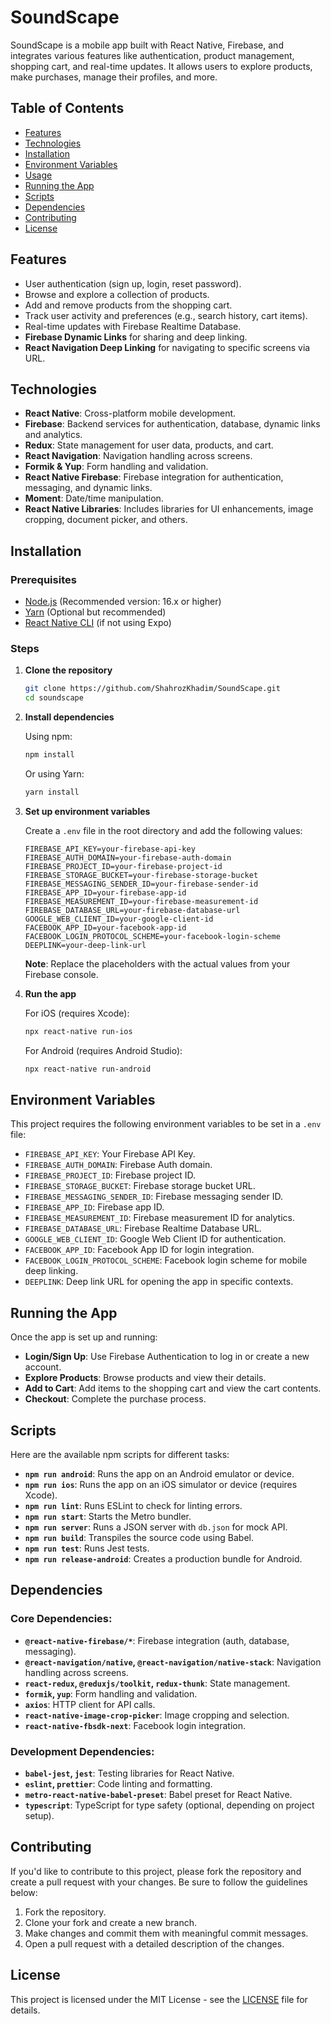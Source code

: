 # SoundScape

SoundScape is a mobile app built with React Native, Firebase, and integrates various features like authentication, product management, shopping cart, and real-time updates. It allows users to explore products, make purchases, manage their profiles, and more.

## Table of Contents

- [Features](#features)
- [Technologies](#technologies)
- [Installation](#installation)
- [Environment Variables](#environment-variables)
- [Usage](#usage)
- [Running the App](#running-the-app)
- [Scripts](#scripts)
- [Dependencies](#dependencies)
- [Contributing](#contributing)
- [License](#license)

## Features

- User authentication (sign up, login, reset password).
- Browse and explore a collection of products.
- Add and remove products from the shopping cart.
- Track user activity and preferences (e.g., search history, cart items).
- Real-time updates with Firebase Realtime Database.
- **Firebase Dynamic Links** for sharing and deep linking.
- **React Navigation Deep Linking** for navigating to specific screens via URL.


## Technologies

- **React Native**: Cross-platform mobile development.
- **Firebase**: Backend services for authentication, database, dynamic links and analytics.
- **Redux**: State management for user data, products, and cart.
- **React Navigation**: Navigation handling across screens.
- **Formik & Yup**: Form handling and validation.
- **React Native Firebase**: Firebase integration for authentication, messaging, and dynamic links.
- **Moment**: Date/time manipulation.
- **React Native Libraries**: Includes libraries for UI enhancements, image cropping, document picker, and others.

## Installation

### Prerequisites

- [Node.js](https://nodejs.org/) (Recommended version: 16.x or higher)
- [Yarn](https://yarnpkg.com/) (Optional but recommended)
- [React Native CLI](https://reactnative.dev/docs/environment-setup) (if not using Expo)

### Steps

1. **Clone the repository**

   ```bash
   git clone https://github.com/ShahrozKhadim/SoundScape.git
   cd soundscape
   ```

2. **Install dependencies**

   Using npm:
   ```bash
   npm install
   ```

   Or using Yarn:
   ```bash
   yarn install
   ```

3. **Set up environment variables**

   Create a `.env` file in the root directory and add the following values:

   ```env
   FIREBASE_API_KEY=your-firebase-api-key
   FIREBASE_AUTH_DOMAIN=your-firebase-auth-domain
   FIREBASE_PROJECT_ID=your-firebase-project-id
   FIREBASE_STORAGE_BUCKET=your-firebase-storage-bucket
   FIREBASE_MESSAGING_SENDER_ID=your-firebase-sender-id
   FIREBASE_APP_ID=your-firebase-app-id
   FIREBASE_MEASUREMENT_ID=your-firebase-measurement-id
   FIREBASE_DATABASE_URL=your-firebase-database-url
   GOOGLE_WEB_CLIENT_ID=your-google-client-id
   FACEBOOK_APP_ID=your-facebook-app-id
   FACEBOOK_LOGIN_PROTOCOL_SCHEME=your-facebook-login-scheme
   DEEPLINK=your-deep-link-url
   ```

   **Note**: Replace the placeholders with the actual values from your Firebase console.

4. **Run the app**

   For iOS (requires Xcode):
   ```bash
   npx react-native run-ios
   ```

   For Android (requires Android Studio):
   ```bash
   npx react-native run-android
   ```

## Environment Variables

This project requires the following environment variables to be set in a `.env` file:

- `FIREBASE_API_KEY`: Your Firebase API Key.
- `FIREBASE_AUTH_DOMAIN`: Firebase Auth domain.
- `FIREBASE_PROJECT_ID`: Firebase project ID.
- `FIREBASE_STORAGE_BUCKET`: Firebase storage bucket URL.
- `FIREBASE_MESSAGING_SENDER_ID`: Firebase messaging sender ID.
- `FIREBASE_APP_ID`: Firebase app ID.
- `FIREBASE_MEASUREMENT_ID`: Firebase measurement ID for analytics.
- `FIREBASE_DATABASE_URL`: Firebase Realtime Database URL.
- `GOOGLE_WEB_CLIENT_ID`: Google Web Client ID for authentication.
- `FACEBOOK_APP_ID`: Facebook App ID for login integration.
- `FACEBOOK_LOGIN_PROTOCOL_SCHEME`: Facebook login scheme for mobile deep linking.
- `DEEPLINK`: Deep link URL for opening the app in specific contexts.

## Running the App

Once the app is set up and running:

- **Login/Sign Up**: Use Firebase Authentication to log in or create a new account.
- **Explore Products**: Browse products and view their details.
- **Add to Cart**: Add items to the shopping cart and view the cart contents.
- **Checkout**: Complete the purchase process.

## Scripts

Here are the available npm scripts for different tasks:

- **`npm run android`**: Runs the app on an Android emulator or device.
- **`npm run ios`**: Runs the app on an iOS simulator or device (requires Xcode).
- **`npm run lint`**: Runs ESLint to check for linting errors.
- **`npm run start`**: Starts the Metro bundler.
- **`npm run server`**: Runs a JSON server with `db.json` for mock API.
- **`npm run build`**: Transpiles the source code using Babel.
- **`npm run test`**: Runs Jest tests.
- **`npm run release-android`**: Creates a production bundle for Android.

## Dependencies

### Core Dependencies:

- **`@react-native-firebase/*`**: Firebase integration (auth, database, messaging).
- **`@react-navigation/native`, `@react-navigation/native-stack`**: Navigation handling across screens.
- **`react-redux`, `@reduxjs/toolkit`, `redux-thunk`**: State management.
- **`formik`, `yup`**: Form handling and validation.
- **`axios`**: HTTP client for API calls.
- **`react-native-image-crop-picker`**: Image cropping and selection.
- **`react-native-fbsdk-next`**: Facebook login integration.

### Development Dependencies:

- **`babel-jest`, `jest`**: Testing libraries for React Native.
- **`eslint`, `prettier`**: Code linting and formatting.
- **`metro-react-native-babel-preset`**: Babel preset for React Native.
- **`typescript`**: TypeScript for type safety (optional, depending on project setup).

## Contributing

If you'd like to contribute to this project, please fork the repository and create a pull request with your changes. Be sure to follow the guidelines below:

1. Fork the repository.
2. Clone your fork and create a new branch.
3. Make changes and commit them with meaningful commit messages.
4. Open a pull request with a detailed description of the changes.

## License

This project is licensed under the MIT License - see the [LICENSE](LICENSE) file for details.
```

